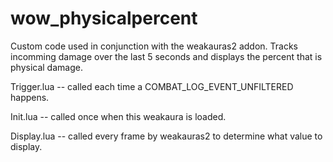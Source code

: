 # wow_physicalpercent

Custom code used in conjunction with the weakauras2 addon.
Tracks incomming damage over the last 5 seconds and displays the percent that is physical damage.

Trigger.lua -- called each time a COMBAT_LOG_EVENT_UNFILTERED happens.

Init.lua    -- called once when this weakaura is loaded.

Display.lua -- called every frame by weakauras2 to determine what value to display.

